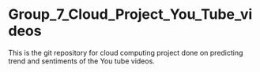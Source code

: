 # Group_7_Cloud_Project_You_Tube_videos
This is the git repository for cloud computing project done on predicting trend and sentiments of the You tube videos.
